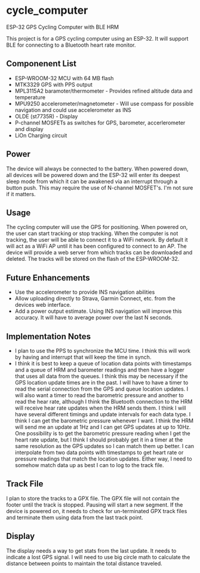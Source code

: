 # cycle_computer
ESP-32 GPS Cycling Computer with BLE HRM

This project is for a GPS cycling computer using an ESP-32. It will support BLE for connecting to a Bluetooth heart rate monitor.

Componenent List
---
- ESP-WROOM-32 MCU with 64 MB flash
- MTK3329 GPS with PPS output
- MPL3115A2 baramoter/thermometer - Provides refined altitude data and temperature
- MPU9250 accelerometer/magnetometer - Will use compass for possible navigation and could use accelerometer as INS
- OLDE (st7735R) - Display
- P-channel MOSFETs as switches for GPS, barometer, accerlerometer and display
- LiOn Charging circuit

Power
---
The device will always be connected to the battery. When powered down, all devices will be powered down and the ESP-32 will enter its deepest sleep mode from which it can be awakened via an interrupt through a button push. This may require the use of N-channel MOSFET's. I'm not sure if it matters.

Usage
---
The cycling computer will use the GPS for positioning. When powered on, the user can start tracking or stop tracking. When the computer is not tracking, the user will be able to connect it to a WiFi network. By default it will act as a WiFi AP until it has been configured to connect to an AP. The device will provide a web server from which tracks can be downloaded and deleted. The tracks will be stored on the flash of the ESP-WROOM-32.

Future Enhancements
---
- Use the accelerometer to provide INS navigation abilities
- Allow uploading directly to Strava, Garmin Connect, etc. from the devices web interface.
- Add a power output estimate. Using INS navigation will improve this accuracy. It will have to average power over the last N seconds.

Implementation Notes
---
- I plan to use the PPS to synchronize the MCU time. I think this will work by having and interrupt that will keep the time in synch.
- I think it is best to keep a queue of location data points with timestamps and a queue of HRM and barometer readings and then have a logger that uses all data from the queues. I think this may be necessary if the GPS location update times are in the past. I will have to have a timer to read the serial connection from the GPS and queue location updates. I will also want a timer to read the barometric pressure and another to read the hear rate, although I think the Bluetooth connection to the HRM will receive hear rate updates when the HRM sends them. I think I will have several different timings and update intervals for each data type. I think I can get the barometric pressure whenever I want. I think the HRM will send me an update at 1Hz and I can get GPS updates at up to 10Hz. One possibility is to get the barometric pressure reading when I get the heart rate update, but I think I should probably get it in a timer at the same resolution as the GPS updates so I can match them up better. I can interpolate from two data points with timestamps to get heart rate or pressure readings that match the location updates. Either way, I need to somehow match data up as best I can to log to the track file.

Track File
---
I plan to store the tracks to a GPX file. The GPX file will not contain the footer until the track is stopped. Pausing will start a new segment. If the device is powered on, it needs to check for un-terminated GPX track files and terminate them using data from the last track point.

Display
---
The display needs a way to get stats from the last update. It needs to indicate a lost GPS signal. I will need to use big circle math to calculate the distance between points to maintain the total distance traveled.
